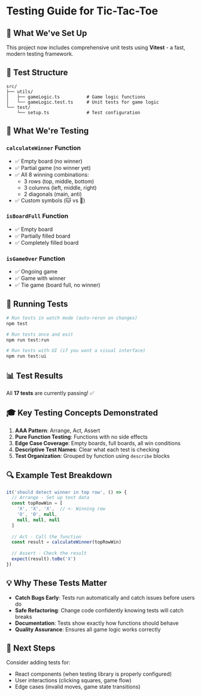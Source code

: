# Testing Guide for Tic-Tac-Toe

## 🧪 What We've Set Up

This project now includes comprehensive unit tests using **Vitest** - a fast, modern testing framework.

## 📁 Test Structure

```
src/
├── utils/
│   ├── gameLogic.ts          # Game logic functions
│   └── gameLogic.test.ts     # Unit tests for game logic
└── test/
    └── setup.ts              # Test configuration
```

## 🎯 What We're Testing

### `calculateWinner` Function
- ✅ Empty board (no winner)
- ✅ Partial game (no winner yet)
- ✅ All 8 winning combinations:
  - 3 rows (top, middle, bottom)
  - 3 columns (left, middle, right)  
  - 2 diagonals (main, anti)
- ✅ Custom symbols (🐱 vs 🐶)

### `isBoardFull` Function
- ✅ Empty board
- ✅ Partially filled board
- ✅ Completely filled board

### `isGameOver` Function
- ✅ Ongoing game
- ✅ Game with winner
- ✅ Tie game (board full, no winner)

## 🚀 Running Tests

```bash
# Run tests in watch mode (auto-rerun on changes)
npm test

# Run tests once and exit
npm run test:run

# Run tests with UI (if you want a visual interface)
npm run test:ui
```

## 📊 Test Results

All **17 tests** are currently passing! ✅

## 🎓 Key Testing Concepts Demonstrated

1. **AAA Pattern**: Arrange, Act, Assert
2. **Pure Function Testing**: Functions with no side effects
3. **Edge Case Coverage**: Empty boards, full boards, all win conditions
4. **Descriptive Test Names**: Clear what each test is checking
5. **Test Organization**: Grouped by function using `describe` blocks

## 🔍 Example Test Breakdown

```typescript
it('should detect winner in top row', () => {
  // Arrange - Set up test data
  const topRowWin = [
    'X', 'X', 'X',  // <- Winning row
    'O', 'O', null,
    null, null, null
  ]
  
  // Act - Call the function
  const result = calculateWinner(topRowWin)
  
  // Assert - Check the result
  expect(result).toBe('X')
})
```

## 💡 Why These Tests Matter

- **Catch Bugs Early**: Tests run automatically and catch issues before users do
- **Safe Refactoring**: Change code confidently knowing tests will catch breaks
- **Documentation**: Tests show exactly how functions should behave
- **Quality Assurance**: Ensures all game logic works correctly

## 🎯 Next Steps

Consider adding tests for:
- React components (when testing library is properly configured)
- User interactions (clicking squares, game flow)
- Edge cases (invalid moves, game state transitions) 